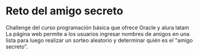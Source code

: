 # Reto del amigo secreto
Challenge del curso programación básica que ofrece Oracle y alura latam
La página web permite a los usuarios ingresar nombres de amigos en una lista para luego realizar un sorteo aleatorio y determinar quién es el "amigo secreto".
